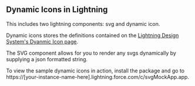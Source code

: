 ## Dynamic Icons in Lightning

This includes two lightning components: svg and dynamic icon.  

Dynamic icons stores the definitions contained on the [Lightning Design System's Dyanmic Icon page](https://lightningdesignsystem.com/components/dynamic-icons).  

The SVG component allows for you to render any svgs dynamically by supplying a json formatted string.

To view the sample dynamic icons in action, install the package and go to https://[your-instance-name-here].lightning.force.com/c/svgMockApp.app.

